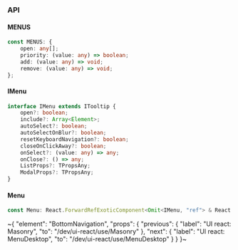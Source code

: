

### API

#### MENUS

```ts
const MENUS: {
    open: any[];
    priority: (value: any) => boolean;
    add: (value: any) => void;
    remove: (value: any) => void;
};
```

#### IMenu

```ts
interface IMenu extends ITooltip {
    open?: boolean;
    include?: Array<Element>;
    autoSelect?: boolean;
    autoSelectOnBlur?: boolean;
    resetKeyboardNavigation?: boolean;
    closeOnClickAway?: boolean;
    onSelect?: (value: any) => any;
    onClose?: () => any;
    ListProps?: TPropsAny;
    ModalProps?: TPropsAny;
}
```

#### Menu

```ts
const Menu: React.ForwardRefExoticComponent<Omit<IMenu, "ref"> & React.RefAttributes<unknown>>;
```


~{
  "element": "BottomNavigation",
  "props": {
    "previous": {
      "label": "UI react: Masonry",
      "to": "/dev/ui-react/use/Masonry"
    },
    "next": {
      "label": "UI react: MenuDesktop",
      "to": "/dev/ui-react/use/MenuDesktop"
    }
  }
}~
